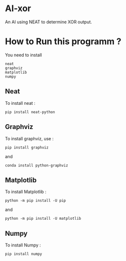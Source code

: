 # AI-xor

An AI using NEAT to determine XOR output.

# How to Run this programm ? 

You need to install 

```
neat 
graphviz 
matplotlib
numpy
```

## Neat 

To install neat : 

```
pip install neat-python
```

## Graphviz

To install graphviz, use : 

```
pip install graphviz
```
and
```
conda install python-graphviz
```

## Matplotlib 

To install Matplotlib : 

``` 
python -m pip install -U pip
```
and 
```
python -m pip install -U matplotlib
```

## Numpy

To install Numpy : 

```
pip install numpy
```
